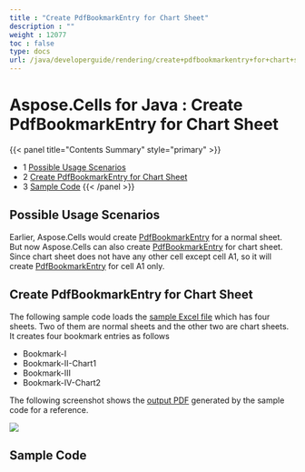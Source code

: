 ```yaml
---
title : "Create PdfBookmarkEntry for Chart Sheet" 
description : "" 
weight : 12077 
toc : false
type: docs
url: /java/developerguide/rendering/create+pdfbookmarkentry+for+chart+sheet/
---
```


# Aspose.Cells for Java : Create PdfBookmarkEntry for Chart Sheet


{{< panel title="Contents Summary" style="primary" >}}
*   1 [Possible Usage Scenarios](#possible-usage-scenarios)
*   2 [Create PdfBookmarkEntry for Chart Sheet](#create-pdfbookmarkentry-for-chart-sheet)
*   3 [Sample Code](#sample-code)
{{< /panel >}}
 

## Possible Usage Scenarios

Earlier, Aspose.Cells would create [PdfBookmarkEntry](https://apireference.aspose.com/java/cells/com.aspose.cells/PdfBookmarkEntry) for a normal sheet. But now Aspose.Cells can also create [PdfBookmarkEntry](https://apireference.aspose.com/java/cells/com.aspose.cells/PdfBookmarkEntry) for chart sheet. Since chart sheet does not have any other cell except cell A1, so it will create [PdfBookmarkEntry](https://apireference.aspose.com/java/cells/com.aspose.cells/PdfBookmarkEntry) for cell A1 only. 

## Create PdfBookmarkEntry for Chart Sheet

The following sample code loads the [sample Excel file](https://docs2.aspose.com/cells/java/attachments/61540759/61767772.xlsx) which has four sheets. Two of them are normal sheets and the other two are chart sheets. It creates four bookmark entries as follows

*   Bookmark-I
*   Bookmark-II-Chart1
*   Bookmark-III
*   Bookmark-IV-Chart2

The following screenshot shows the [output PDF](https://docs2.aspose.com/cells/java/attachments/61540759/61767771.pdf) generated by the sample code for a reference.

![](https://docs2.aspose.com/cells/java/attachments/61540759/61767770.png)

## Sample Code

